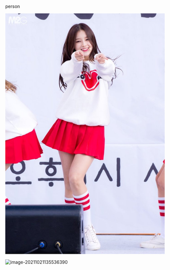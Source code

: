 person

![nancy](person.assets\nancy.jpeg)

![image-20211021135536390](D:\backendNotes\java-notes\docs\person.assets\image-20211021135536390.png)

